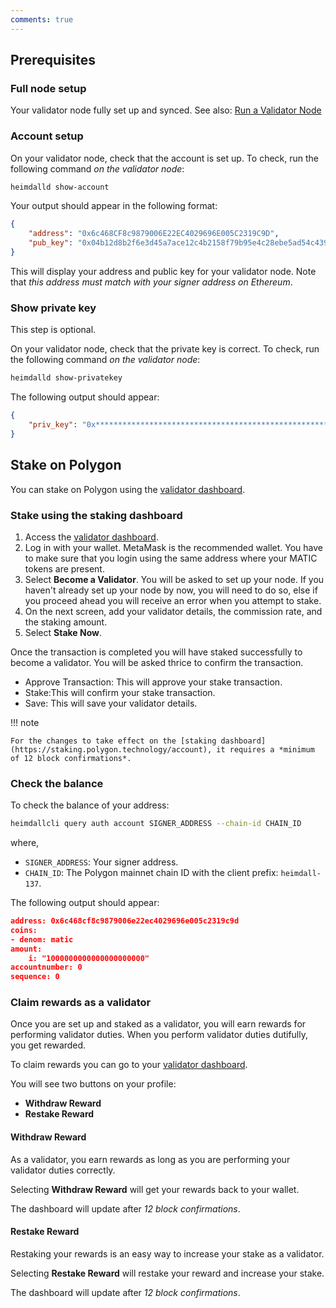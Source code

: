 ```yaml
---
comments: true
---
```


## Prerequisites

### Full node setup

Your validator node fully set up and synced. See also: [Run a Validator Node](../validator/validator-binaries.md)

### Account setup

On your validator node, check that the account is set up. To check, run the following command *on the validator node*:

```sh
heimdalld show-account
```

Your output should appear in the following format:

```json
{
    "address": "0x6c468CF8c9879006E22EC4029696E005C2319C9D",
    "pub_key": "0x04b12d8b2f6e3d45a7ace12c4b2158f79b95e4c28ebe5ad54c439be9431d7fc9dc1164210bf6a5c3b8523528b931e772c86a307e8cff4b725e6b4a77d21417bf19"
}
```

This will display your address and public key for your validator node. Note that *this address must match with your signer address on Ethereum*.

### Show private key

This step is optional.

On your validator node, check that the private key is correct. To check, run the following command *on the validator node*:

```sh
heimdalld show-privatekey
```

The following output should appear:

```json
{
    "priv_key": "0x********************************************************"
}
```

## Stake on Polygon

You can stake on Polygon using the [validator dashboard](https://staking.polygon.technology/validators/).

### Stake using the staking dashboard

1. Access the [validator dashboard](https://staking.polygon.technology/validators/).
2. Log in with your wallet. MetaMask is the recommended wallet. You have to make sure that you login using the same address where your MATIC tokens are present.
3. Select **Become a Validator**. You will be asked to set up your node. If you haven't already set up your node by now, you will need to do so, else if you proceed ahead you will receive an error when you attempt to stake.
4. On the next screen, add your validator details, the commission rate, and the staking amount.
5. Select **Stake Now**.

Once the transaction is completed you will have staked successfully to become a validator. You will be asked thrice to confirm the transaction.

* Approve Transaction: This will approve your stake transaction.
* Stake:This will confirm your stake transaction.
* Save: This will save your validator details.

!!! note
    
    For the changes to take effect on the [staking dashboard](https://staking.polygon.technology/account), it requires a *minimum of 12 block confirmations*.


### Check the balance

To check the balance of your address:

```sh
heimdallcli query auth account SIGNER_ADDRESS --chain-id CHAIN_ID
```

where,

* `SIGNER_ADDRESS`: Your signer address.
* `CHAIN_ID`: The Polygon mainnet chain ID with the client prefix: `heimdall-137`.

The following output should appear:

```json
address: 0x6c468cf8c9879006e22ec4029696e005c2319c9d
coins:
- denom: matic
amount:
    i: "1000000000000000000000"
accountnumber: 0
sequence: 0
```

### Claim rewards as a validator

Once you are set up and staked as a validator, you will earn rewards for performing validator duties. When you perform validator duties dutifully, you get rewarded.

To claim rewards you can go to your [validator dashboard](https://staking.polygon.technology/account).

You will see two buttons on your profile:

* **Withdraw Reward**
* **Restake Reward**

#### Withdraw Reward

As a validator, you earn rewards as long as you are performing your validator duties correctly.

Selecting **Withdraw Reward** will get your rewards back to your wallet.

The dashboard will update after *12 block confirmations*.

#### Restake Reward

Restaking your rewards is an easy way to increase your stake as a validator.

Selecting **Restake Reward** will restake your reward and increase your stake.

The dashboard will update after *12 block confirmations*.
